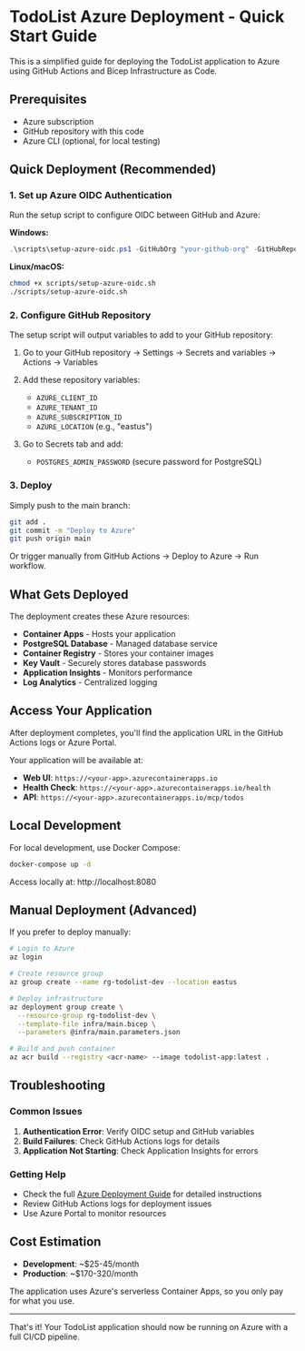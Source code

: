 # TodoList Azure Deployment - Quick Start Guide

This is a simplified guide for deploying the TodoList application to Azure using GitHub Actions and Bicep Infrastructure as Code.

## Prerequisites

- Azure subscription
- GitHub repository with this code
- Azure CLI (optional, for local testing)

## Quick Deployment (Recommended)

### 1. Set up Azure OIDC Authentication

Run the setup script to configure OIDC between GitHub and Azure:

**Windows:**
```powershell
.\scripts\setup-azure-oidc.ps1 -GitHubOrg "your-github-org" -GitHubRepo "your-repo-name"
```

**Linux/macOS:**
```bash
chmod +x scripts/setup-azure-oidc.sh
./scripts/setup-azure-oidc.sh
```

### 2. Configure GitHub Repository

The setup script will output variables to add to your GitHub repository:

1. Go to your GitHub repository → Settings → Secrets and variables → Actions → Variables
2. Add these repository variables:
   - `AZURE_CLIENT_ID`
   - `AZURE_TENANT_ID` 
   - `AZURE_SUBSCRIPTION_ID`
   - `AZURE_LOCATION` (e.g., "eastus")

3. Go to Secrets tab and add:
   - `POSTGRES_ADMIN_PASSWORD` (secure password for PostgreSQL)

### 3. Deploy

Simply push to the main branch:

```bash
git add .
git commit -m "Deploy to Azure"
git push origin main
```

Or trigger manually from GitHub Actions → Deploy to Azure → Run workflow.

## What Gets Deployed

The deployment creates these Azure resources:

- **Container Apps** - Hosts your application
- **PostgreSQL Database** - Managed database service  
- **Container Registry** - Stores your container images
- **Key Vault** - Securely stores database passwords
- **Application Insights** - Monitors performance
- **Log Analytics** - Centralized logging

## Access Your Application

After deployment completes, you'll find the application URL in the GitHub Actions logs or Azure Portal.

Your application will be available at:
- **Web UI**: `https://<your-app>.azurecontainerapps.io`
- **Health Check**: `https://<your-app>.azurecontainerapps.io/health`
- **API**: `https://<your-app>.azurecontainerapps.io/mcp/todos`

## Local Development

For local development, use Docker Compose:

```bash
docker-compose up -d
```

Access locally at: http://localhost:8080

## Manual Deployment (Advanced)

If you prefer to deploy manually:

```bash
# Login to Azure
az login

# Create resource group
az group create --name rg-todolist-dev --location eastus

# Deploy infrastructure
az deployment group create \
  --resource-group rg-todolist-dev \
  --template-file infra/main.bicep \
  --parameters @infra/main.parameters.json

# Build and push container
az acr build --registry <acr-name> --image todolist-app:latest .
```

## Troubleshooting

### Common Issues

1. **Authentication Error**: Verify OIDC setup and GitHub variables
2. **Build Failures**: Check GitHub Actions logs for details
3. **Application Not Starting**: Check Application Insights for errors

### Getting Help

- Check the full [Azure Deployment Guide](AZURE_DEPLOYMENT.md) for detailed instructions
- Review GitHub Actions logs for deployment issues
- Use Azure Portal to monitor resources

## Cost Estimation

- **Development**: ~$25-45/month
- **Production**: ~$170-320/month

The application uses Azure's serverless Container Apps, so you only pay for what you use.

---

That's it! Your TodoList application should now be running on Azure with a full CI/CD pipeline.
